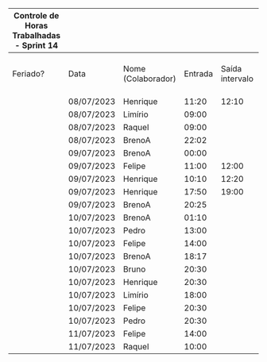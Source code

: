 | Controle de Horas Trabalhadas - Sprint 14 |  |  |  |  |  |  |  |  |  |  |
| --- | --- | --- | --- | --- | --- | --- | --- | --- | --- | --- |
| Feriado? | Data | Nome (Colaborador) | Entrada | Saída intervalo | Retorno intervalo | Saída | Total horas |  | Nome (Colaborador) | Total horas do sprint |
|  | 08/07/2023 | Henrique | 11:20 | 12:10 | 17:50 | 18:45 | 1:45:00 |  | BrenoA | 17:04 |
|  | 08/07/2023 | Limírio | 09:00 |  |  | 10:00 | 1:00:00 |  | Bruno | 00:30 |
|  | 08/07/2023 | Raquel | 09:00 |  |  | 10:30 | 1:30:00 |  |  |  |
|  | 08/07/2023 | BrenoA | 22:02 |  |  | 23:59 | 1:57:00 |  | Felipe | 13:49 |
|  | 09/07/2023 | BrenoA | 00:00 |  |  | 05:20 | 5:20:00 |  | Henrique | 10:00 |
|  | 09/07/2023 | Felipe | 11:00 | 12:00 | 14:00 | 17:30 | 4:30:00 |  | Limírio | 05:30 |
|  | 09/07/2023 | Henrique | 10:10 | 12:20 | 16:00 | 17:15 | 3:25:00 |  | Pedro | 02:00 |
|  | 09/07/2023 | Henrique | 17:50 | 19:00 | 20:25 | 22:35 | 3:20:00 |  | Raquel | 02:30 |
|  | 09/07/2023 | BrenoA | 20:25 |  |  | 23:59 | 3:34:00 |  |  |  |
|  | 10/07/2023 | BrenoA | 01:10 |  |  | 03:00 | 1:50:00 |  |  |  |
|  | 10/07/2023 | Pedro | 13:00 |  |  | 14:00 | 1:00:00 |  |  |  |
|  | 10/07/2023 | Felipe | 14:00 |  |  | 18:16 | 4:16:00 |  |  |  |
|  | 10/07/2023 | BrenoA | 18:17 |  |  | 22:40 | 4:23:00 |  |  |  |
|  | 10/07/2023 | Bruno | 20:30 |  |  | 21:00 | 0:30:00 |  |  |  |
|  | 10/07/2023 | Henrique | 20:30 |  |  | 22:00 | 1:30:00 |  |  |  |
|  | 10/07/2023 | Limírio | 18:00 |  |  | 22:30 | 4:30:00 |  |  |  |
|  | 10/07/2023 | Felipe | 20:30 |  |  | 21:33 | 1:03:00 |  |  |  |
|  | 10/07/2023 | Pedro | 20:30 |  |  | 21:30 | 1:00:00 |  |  |  |
|  | 11/07/2023 | Felipe | 14:00 |  |  | 18:00 | 4:00:00 |  |  |  |
|  | 11/07/2023 | Raquel | 10:00 |  |  | 11:00 | 1:00:00 |  |  |  |
